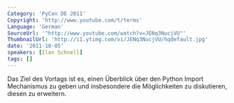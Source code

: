 ```yaml
---
Category: 'PyCon DE 2011'
Copyright: 'http://www.youtube.com/t/terms'
Language: 'German'
SourceUrl: '"http://www.youtube.com/watch?v=JENq3NucjVU"'
ThumbnailUrl: 'http://i1.ytimg.com/vi/JENq3NucjVU/hqdefault.jpg'
date: '2011-10-05'
speakers: [Ilan Schnell]
tags: []
---
```

Das Ziel des Vortags ist es, einen Überblick über den Python Import Mechanismus zu geben und insbesondere die Möglichkeiten zu diskutieren, diesen zu erweitern.